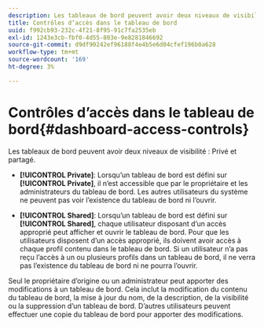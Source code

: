```yaml
---
description: Les tableaux de bord peuvent avoir deux niveaux de visibilité Privé et Partagé.
title: Contrôles d’accès dans le tableau de bord
uuid: f992cb93-232c-4f21-8f95-91c7fa2535eb
exl-id: 1243e3cb-fbf0-4d55-803e-9e8281846692
source-git-commit: d9df90242ef96188f4e4b5e6d04cfef196b0a628
workflow-type: tm+mt
source-wordcount: '169'
ht-degree: 3%

---
```


# Contrôles d’accès dans le tableau de bord{#dashboard-access-controls}

Les tableaux de bord peuvent avoir deux niveaux de visibilité : Privé et partagé.

* **[!UICONTROL Private]**: Lorsqu’un tableau de bord est défini sur  **[!UICONTROL Private]**, il n’est accessible que par le propriétaire et les administrateurs du tableau de bord. Les autres utilisateurs du système ne peuvent pas voir l’existence du tableau de bord ni l’ouvrir.

* **[!UICONTROL Shared]**: Lorsqu’un tableau de bord est défini sur  **[!UICONTROL Shared]**, chaque utilisateur disposant d’un accès approprié peut afficher et ouvrir le tableau de bord. Pour que les utilisateurs disposent d’un accès approprié, ils doivent avoir accès à chaque profil contenu dans le tableau de bord. Si un utilisateur n’a pas reçu l’accès à un ou plusieurs profils dans un tableau de bord, il ne verra pas l’existence du tableau de bord ni ne pourra l’ouvrir.

Seul le propriétaire d’origine ou un administrateur peut apporter des modifications à un tableau de bord. Cela inclut la modification du contenu du tableau de bord, la mise à jour du nom, de la description, de la visibilité ou la suppression d’un tableau de bord. D’autres utilisateurs peuvent effectuer une copie du tableau de bord pour apporter des modifications.
